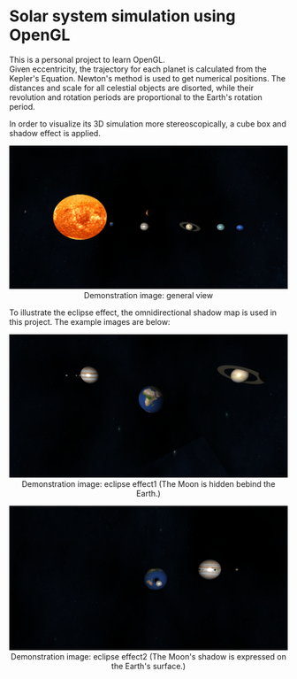 # Solar system simulation using OpenGL

This is a personal project to learn OpenGL.  
Given eccentricity, the trajectory for each planet is calculated from the Kepler's Equation. Newton's method is used to get numerical positions. The distances and scale for all celestial objects are disorted, while their revolution and rotation periods are proportional to the Earth's rotation period.

In order to visualize its 3D simulation more stereoscopically, a cube box and shadow effect is applied.

<p align="center">
    <img src="./images/demonstration1.png" title="demonstration1">    
    Demonstration image: general view
</p>

To illustrate the eclipse effect, the omnidirectional shadow map is used in this project. The example images are below:

<p align="center">
    <img src="./images/clipse1.png" title="eclipse effect1">    
    Demonstration image: eclipse effect1 (The Moon is hidden bebind the Earth.)
</p>

<p align="center">
    <img src="./images/eclipse2.png" title="eclipse effect2">    
    Demonstration image: eclipse effect2 (The Moon's shadow is expressed on the Earth's surface.)
</p>